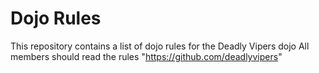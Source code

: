 Dojo Rules
==========

This repository contains a list of dojo rules for the Deadly Vipers dojo
All members should read the rules
"https://github.com/deadlyvipers"

